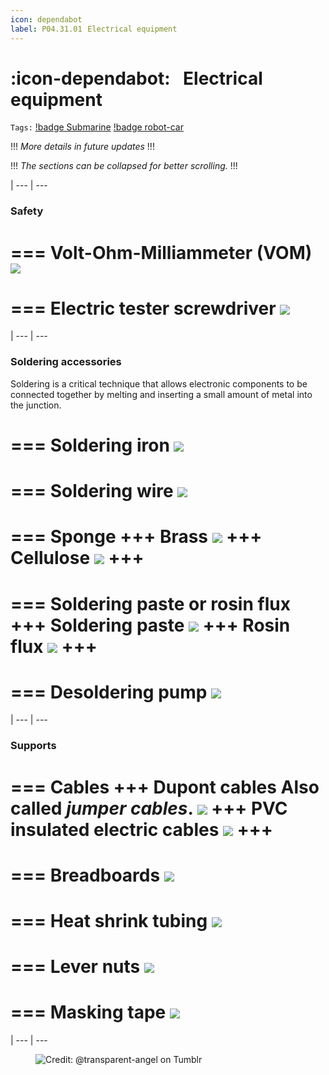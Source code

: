 ```yaml
---
icon: dependabot
label: P04.31.01⠀Electrical equipment
---
```

# :icon-dependabot:⠀Electrical equipment
`Tags:` [!badge Submarine](/projects/P04-submarine.md) [!badge robot-car]()

!!!
*More details in future updates*
!!!

!!!
*The sections can be collapsed for better scrolling.*
!!!

|
--- | ---

### Safety
=== Volt-Ohm-Milliammeter (VOM)
![](https://m.media-amazon.com/images/I/51Imu-hcneL._AC_UF1000,1000_QL80_.jpg)
===

=== Electric tester screwdriver
![](https://www.faithfulltools.com/images/extralarge/FAIMTMULTI.jpg?1625739896)
===

|
--- | ---

### Soldering accessories
Soldering is a critical technique that allows electronic components to be connected together by melting and inserting a small amount of metal into the junction.

=== Soldering iron
![](https://static.cytron.io/image/cache/catalog/products/SI-911-60W/SI-911-60W-1-800x800.jpg)
===

=== Soldering wire
![](https://ce8dc832c.cloudimg.io/v7/_cdn_/13/78/70/00/0/493361_1.jpg?width=640&height=480&wat=1&wat_url=_tme-wrk_%2Ftme_new.png&wat_scale=100p&ci_sign=f3796727c49f5f88103e47b9e6645263ad1301e9)
===

=== Sponge
+++ Brass
![](https://ae01.alicdn.com/kf/Hf0e7bb5f17454e3dbffa673c9ba4ddf7g/Welding-Solder-Soldering-Iron-Tip-Cleaner-Cleaning-Soldering-Copper-Ball-BGA-Tools.jpg)
+++ Cellulose
![](https://ae01.alicdn.com/kf/S174655af8ad1458e963c23a1695f6116u.jpg)
+++
===

=== Soldering paste or rosin flux
+++ Soldering paste
![](https://bizweb.dktcdn.net/thumb/1024x1024/100/228/168/products/sp2-eea95687-44b2-47ec-b35b-4060e1f98acf.jpg)
+++ Rosin flux
![](https://m.media-amazon.com/images/I/61vHn9eX24L._AC_UF1000,1000_QL80_.jpg)
+++
===

=== Desoldering pump
![](https://i.ebayimg.com/images/g/CHkAAOSwoCxkJSV~/s-l500.jpg)
===

|
--- | ---

### Supports
=== Cables
+++ Dupont cables
Also called *jumper cables*.
![](https://m.media-amazon.com/images/I/61C9Q6UpVeL._AC_SL1000_.jpg)
+++ PVC insulated electric cables
![](https://www.dfliq.net/wp-content/uploads/2016/08/Underground-Cables.jpg)
+++
===

=== Breadboards
![](https://universalsolder.b-cdn.net/wp-content/uploads/2020/04/1806_4b00f3f2-ac73-4e4e-abd0-501a70615c140.jpg)
===

=== Heat shrink tubing
![](https://m.media-amazon.com/images/I/61e0oBIkI9L._AC_SL1100_.jpg)
===

=== Lever nuts
![](https://m.media-amazon.com/images/I/5179ogWD0JL._AC_UF1000,1000_QL80_.jpg)
===

=== Masking tape
![](https://ae01.alicdn.com/kf/He1aa55e5e3094bb4acfd777b292c6ca5v/Watercolor-Masking-Tape-Art-Painting-Adhesive-Textured-Tape-Paper-Writable-Anti-dirty-Cover-Glue-Leave-White.jpg_Q90.jpg_.webp)
===

|
--- | ---

<figure>
    <img src="https://64.media.tumblr.com/d103eb823dce2842c673f409f036857b/tumblr_mzx9wrdwFa1snc5kxo1_1280.gifv" alt="Credit: @transparent-angel on Tumblr">
</figure>
